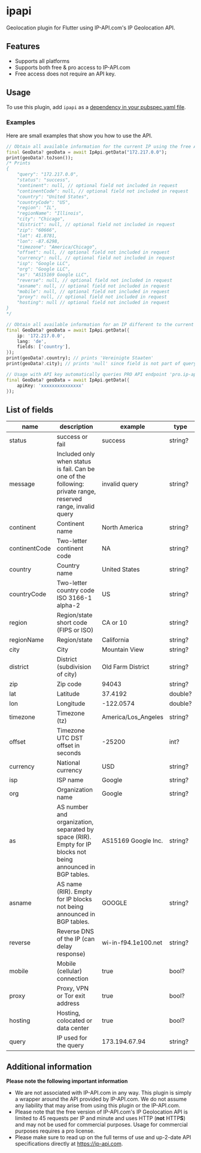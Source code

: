 # ipapi

Geolocation plugin for Flutter using IP-API.com's IP Geolocation API.

## Features

- Supports all platforms
- Supports both free & pro access to IP-API.com
- Free access does not require an API key.

## Usage

To use this plugin, add `ipapi` as a [dependency in your pubspec.yaml file](https://flutter.dev/docs/development/platform-integration/platform-channels).

### Examples

Here are small examples that show you how to use the API.

```dart
// Obtain all available information for the current IP using the free API
final GeoData? geoData = await IpApi.getData("172.217.0.0");
print(geoData?.toJson());
/* Prints
{
    "query": "172.217.0.0",
    "status": "success",
    "continent": null, // optional field not included in request
    "continentCode": null, // optional field not included in request
    "country": "United States",
    "countryCode": "US",
    "region": "IL",
    "regionName": "Illinois",
    "city": "Chicago",
    "district": null, // optional field not included in request
    "zip": "60666",
    "lat": 41.8781,
    "lon": -87.6298,
    "timezone": "America/Chicago",
    "offset": null, // optional field not included in request
    "currency": null, // optional field not included in request
    "isp": "Google LLC",
    "org": "Google LLC",
    "as": "AS15169 Google LLC",
    "reverse": null, // optional field not included in request
    "asname": null, // optional field not included in request
    "mobile": null, // optional field not included in request
    "proxy": null, // optional field not included in request
    "hosting": null // optional field not included in request
}
*/

// Obtain all available information for an IP different to the current IP using the free API, using German language and querying selected fields only
final GeoData? geoData = await IpApi.getData({
    ip: '172.217.0.0',
    lang: 'de',
    fields: ['country'],
});
print(geoData?.country); // prints 'Vereinigte Staaten'
print(geoData?.city); // prints 'null' since field is not part of query

// Usage with API key automatically queries PRO API endpoint 'pro.ip-api.com'
final GeoData? geoData = await IpApi.getData({
    apiKey: 'xxxxxxxxxxxxxxx'
});
```

## List of fields

| name          | description                                                                                                  | example             | type    |
| ------------- | ------------------------------------------------------------------------------------------------------------ | ------------------- | ------- |
| status        | success or fail                                                                                              | success             | string? |
| message       | Included only when status is fail. Can be one of the following: private range, reserved range, invalid query | invalid query       | string? |
| continent     | Continent name                                                                                               | North America       | string? |
| continentCode | Two-letter continent code                                                                                    | NA                  | string? |
| country       | Country name                                                                                                 | United States       | string? |
| countryCode   | Two-letter country code ISO 3166-1 alpha-2                                                                   | US                  | string? |
| region        | Region/state short code (FIPS or ISO)                                                                        | CA or 10            | string? |
| regionName    | Region/state                                                                                                 | California          | string? |
| city          | City                                                                                                         | Mountain View       | string? |
| district      | District (subdivision of city)                                                                               | Old Farm District   | string? |
| zip           | Zip code                                                                                                     | 94043               | string? |
| lat           | Latitude                                                                                                     | 37.4192             | double? |
| lon           | Longitude                                                                                                    | -122.0574           | double? |
| timezone      | Timezone (tz)                                                                                                | America/Los_Angeles | string? |
| offset        | Timezone UTC DST offset in seconds                                                                           | -25200              | int?    |
| currency      | National currency                                                                                            | USD                 | string? |
| isp           | ISP name                                                                                                     | Google              | string? |
| org           | Organization name                                                                                            | Google              | string? |
| as            | AS number and organization, separated by space (RIR). Empty for IP blocks not being announced in BGP tables. | AS15169 Google Inc. | string? |
| asname        | AS name (RIR). Empty for IP blocks not being announced in BGP tables.                                        | GOOGLE              | string? |
| reverse       | Reverse DNS of the IP (can delay response)                                                                   | wi-in-f94.1e100.net | string? |
| mobile        | Mobile (cellular) connection                                                                                 | true                | bool?   |
| proxy         | Proxy, VPN or Tor exit address                                                                               | true                | bool?   |
| hosting       | Hosting, colocated or data center                                                                            | true                | bool?   |
| query         | IP used for the query                                                                                        | 173.194.67.94       | string? |

## Additional information

**Please note the following important information**

- We are not associated with IP-API.com in any way. This plugin is simply a wrapper around the API provided by IP-API.com. We do not assume any liability that may arise from using this plugin or the IP-API.com.
- Please note that the free version of IP-API.com's IP Geolocation API is limited to 45 requests per IP and minute and uses HTTP (**not** HTTP**S**) and may not be used for commercial purposes. Usage for commercial purposes requires a pro license.
- Please make sure to read up on the full terms of use and up-2-date API specifications directly at https://ip-api.com.

